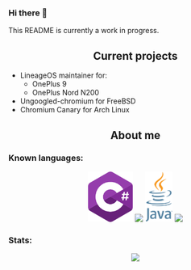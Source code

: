 ### Hi there 👋

<!--
**tangalbert919/tangalbert919** is a ✨ _special_ ✨ repository because its `README.md` (this file) appears on your GitHub profile.

Here are some ideas to get you started:

- 🔭 I’m currently working on ...
- 🌱 I’m currently learning ...
- 👯 I’m looking to collaborate on ...
- 🤔 I’m looking for help with ...
- 💬 Ask me about ...
- 📫 How to reach me: ...
- 😄 Pronouns: ...
- ⚡ Fun fact: ...
-->

<p> This README is currently a work in progress.</p>
<h2 align="center">Current projects</h2>
<ul>
  <li>LineageOS maintainer for:
    <ul>
      <li>OnePlus 9</li>
      <li>OnePlus Nord N200</li>
    </ul>
  </li>
  <li>Ungoogled-chromium for FreeBSD</li>
  <li>Chromium Canary for Arch Linux</li>
</ul>
<h2 align="center">About me</h2>
<h3>Known languages:</h3>
<div align="center">
  <img src="Csharp_Logo.png" height=100px />
  <img src="https://upload.wikimedia.org/wikipedia/commons/1/18/C_Programming_Language.svg" height=100px />
  <img src="Java_logo.svg" height=100px />
  <!--<img src="https://upload.wikimedia.org/wikipedia/commons/6/61/HTML5_logo_and_wordmark.svg" height=100px />
  <img src="https://upload.wikimedia.org/wikipedia/commons/d/d5/CSS3_logo_and_wordmark.svg" height=100px />-->
  <img src="https://upload.wikimedia.org/wikipedia/commons/c/c3/Python-logo-notext.svg" height=100px />
</div>
<h3>Stats:</h3>
<p align="center">
  <img src="https://github-readme-stats.vercel.app/api?username=tangalbert919" width=400 />
</p>
